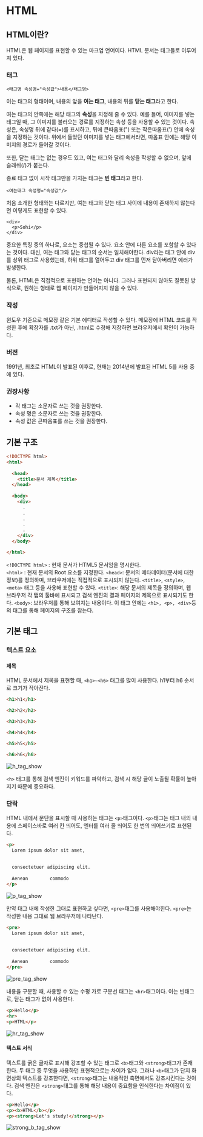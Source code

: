 # HTML

## HTML이란?
HTML은 웹 페이지를 표현할 수 있는 마크업 언어이다. HTML 문서는 태그들로 이루어져 있다.

### 태그
```
<태그명 속성명="속성값">내용</태그명>
```
이는 태그의 형태이며, 내용의 앞을 **여는 태그**, 내용의 뒤를 **닫는 태그**라고 한다. 

여는 태그의 안쪽에는 해당 태그의 **속성**을 지정해 줄 수 있다. 예를 들어, 이미지를 넣는 태그일 때, 그 이미지를 불러오는 경로를 지정하는 속성 등을 사용할 수 있는 것이다. 속성은, 속성명 뒤에 같다(=)를 표시하고, 뒤에 큰따옴표(") 또는 작은따옴표(') 안에 속성을 지정하는 것이다. 위에서 들었던 이미지를 넣는 태그에서라면, 따옴표 안에는 해당 이미지의 경로가 들어갈 것이다. 

또한, 닫는 태그는 없는 경우도 있고, 여는 태그와 달리 속성을 작성할 수 없으며, 앞에 슬래쉬(/)가 붙는다.

종료 태그 없이 시작 태그만을 가지는 태그는 **빈 태그**라고 한다.
```
<여는태그 속성명="속성값"/>
```
처음 소개한 형태와는 다르지만, 여는 태그와 닫는 태그 사이에 내용이 존재하지 않는다면 이렇게도 표현할 수 있다.

```
<div>
  <p>Sohi</p>
</div>
```
중요한 특징 중의 하나로, 요소는 중첩될 수 있다. 요소 안에 다른 요소를 포함할 수 있다는 것이다. 대신, 여는 태그와 닫는 태그의 순서는 일치해야한다. div라는 태그 안에 div를 상위 태그로 사용했는데, 하위 태그를 열어두고 div 태그를 먼저 닫아버리면 에러가 발생한다. 

물론, HTML은 직접적으로 표현하는 언어는 아니다. 그러나 표현되지 않아도 잘못된 방식으로, 원하는 형태로 웹 페이지가 만들어지지 않을 수 있다.

### 작성
윈도우 기준으로 메모장 같은 기본 에디터로 작성할 수 있다. 메모장에 HTML 코드를 작성한 후에 확장자를 .txt가 아닌, .html로 수정해 저장하면 브라우저에서 확인이 가능하다. 

### 버전

1991년, 최초로 HTML이 발표된 이후로, 현재는 2014년에 발표된 HTML 5를 사용 중에 있다.

### 권장사항
- 각 태그는 소문자로 쓰는 것을 권장한다.
- 속성 명은 소문자로 쓰는 것을 권장한다.
- 속성 값은 큰따옴표를 쓰는 것을 권장한다.

## 기본 구조
```html
<!DOCTYPE html>
<html>
  
  <head>
    <title>문서 제목</title>
  </head>
  
  <body>
    <div>
      .
      .
      .
      .
      .
    </div>
  </body>

</html>
```
```<!DOCTYPE html>``` : 현재 문서가 HTML5 문서임을 명시한다.  
```<html>``` : 현재 문서의 Root 요소를 지정한다.
```<head>```: 문서의 메타데이터(문서에 대한 정보)를 정의하며, 브라우저에는 직접적으로 표시되지 않는다. `<title>`, `<style>`, `<meta>` 태그 등을 사용해 표현할 수 있다.
```<title>```: 해당 문서의 제목을 정의하며, 웹 브라우저 각 탭의 툴바에 표시되고 검색 엔진의 결과 페이지의 제목으로 표시되기도 한다.
```<body>```: 브라우저를 통해 보여지는 내용이다. 이 태그 안에는 ```<h1>, <p>, <div>```등의 태그를 통해 페이지의 구조를 잡는다.
 

## 기본 태그

### 텍스트 요소

#### 제목
HTML 문서에서 제목을 표현할 때, ```<h1>~<h6>``` 태그를 많이 사용한다. h1부터 h6 순서로 크기가 작아진다.

```html
<h1>h1</h1>

<h2>h2</h2>

<h3>h3</h3>

<h4>h4</h4>

<h5>h5</h5>

<h6>h6</h6>
```
![h_tag_show](src/h_tag.jpg)

`<h>` 태그를 통해 검색 엔진이 키워드를 파악하고, 검색 시 해당 글이 노출될 확률이 높아지기 때문에 중요하다.

### 단락
HTML 내에서 문단을 표시할 때 사용하는 태그는 `<p>`태그이다. `<p>`태그는 태그 내의 내용에 스페이스바로 여러 칸 띄어도, 엔터를 여러 줄 띄어도 한 번의 띄어쓰기로 표현된다.

```html
<p>
  Lorem ipsum dolor sit amet, 
  
  
  consectetuer adipiscing elit. 
  
  Aenean        commodo
</p>
```
![p_tag_show](src/p_tag.PNG)

만약 태그 내에 작성한 그대로 표현하고 싶다면, `<pre>`태그를 사용해야한다. `<pre>`는 작성한 내용 그대로 웹 브라우저에 나타난다.
```html
<pre>
  Lorem ipsum dolor sit amet, 
  
  
  consectetuer adipiscing elit. 
  
  Aenean        commodo
</pre>
```
![pre_tag_show](src/pre_tag.PNG)

내용을 구분할 때, 사용할 수 있는 수평 가로 구분선 태그는 `<hr>`태그이다. 이는 빈태그로, 닫는 태그가 없이 사용한다.
```html
<p>Hello</p>
<hr>
<p>HTML</p>
```
![hr_tag_show](src/hr_tag.PNG)

#### 텍스트 서식

텍스트를 굵은 글자로 표시해 강조할 수 있는 태그로 `<b>`태그와 `<strong>`태그가 존재한다. 두 태그 중 무엇을 사용하던 표현적으로는 차이가 없다. 그러나 `<b>`태그가 단지 화면상의 텍스트를 강조한다면, `<strong>`태그는 내용적인 측면에서도 강조시킨다는 것이다. 검색 엔진은 `<strong>`태그를 통해 해당 내용이 중요함을 인식한다는 차이점이 있다.

```html
<p>Hello</p>
<p><b>HTML</b></p>
<p><strong>Let's study!</strong></p>
```
![strong_b_tag_show](src/strong_b_tag.PNG)

